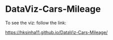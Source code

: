 # DataViz-Cars-Mileage
To see the viz: follow the link:

https://hksinha11.github.io/DataViz-Cars-Mileage/ 
